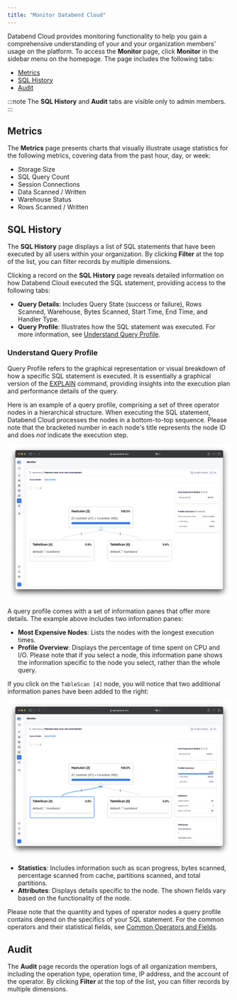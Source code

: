 ```yaml
---
title: "Monitor Databend Cloud"
---
```


Databend Cloud provides monitoring functionality to help you gain a comprehensive understanding of your and your organization members' usage on the platform. To access the **Monitor** page, click **Monitor** in the sidebar menu on the homepage. The page includes the following tabs:

- [Metrics](#metrics)
- [SQL History](#sql-history)
- [Audit](#audit)

:::note
The **SQL History** and **Audit** tabs are visible only to admin members.
:::

## Metrics

The **Metrics** page presents charts that visually illustrate usage statistics for the following metrics, covering data from the past hour, day, or week:

- Storage Size
- SQL Query Count
- Session Connections
- Data Scanned / Written
- Warehouse Status
- Rows Scanned / Written

## SQL History

The **SQL History** page displays a list of SQL statements that have been executed by all users within your organization. By clicking **Filter** at the top of the list, you can filter records by multiple dimensions.

Clicking a record on the **SQL History** page reveals detailed information on how Databend Cloud executed the SQL statement, providing access to the following tabs:

- **Query Details**: Includes Query State (success or failure), Rows Scanned, Warehouse, Bytes Scanned, Start Time, End Time, and Handler Type.
- **Query Profile**: Illustrates how the SQL statement was executed. For more information, see [Understand Query Profile](#understand-query-profile).

### Understand Query Profile

Query Profile refers to the graphical representation or visual breakdown of how a specific SQL statement is executed. It is essentially a graphical version of the [EXPLAIN](/sql/sql-commands/explain-cmds/explain) command, providing insights into the execution plan and performance details of the query. 

Here is an example of a query profile, comprising a set of three operator nodes in a hierarchical structure. When executing the SQL statement, Databend Cloud processes the nodes in a bottom-to-top sequence. Please note that the bracketed number in each node's title represents the node ID and does *not* indicate the execution step.

![alt text](../../../../public/img/cloud/query-profile-1.png)

A query profile comes with a set of information panes that offer more details. The example above includes two information panes:

- **Most Expensive Nodes**: Lists the nodes with the longest execution times.
- **Profile Overview**: Displays the percentage of time spent on CPU and I/O. Please note that if you select a node, this information pane shows the information specific to the node you select, rather than the whole query.

If you click on the `TableScan [4]` node, you will notice that two additional information panes have been added to the right:

![alt text](../../../../public/img/cloud/query-profile-2.png)

- **Statistics**: Includes information such as scan progress, bytes scanned, percentage scanned from cache, partitions scanned, and total partitions.
- **Attributes**: Displays details specific to the node. The shown fields vary based on the functionality of the node.

Please note that the quantity and types of operator nodes a query profile contains depend on the specifics of your SQL statement. For the common operators and their statistical fields, see [Common Operators and Fields](/sql/sql-commands/explain-cmds/explain#common-operators-and-fields).

## Audit

The **Audit** page records the operation logs of all organization members, including the operation type, operation time, IP address, and the account of the operator. By clicking **Filter** at the top of the list, you can filter records by multiple dimensions.